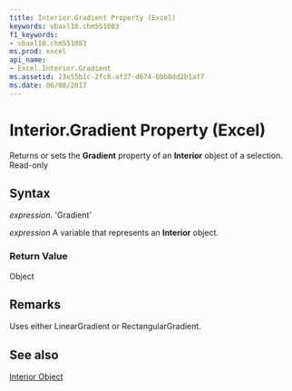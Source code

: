 ```yaml
---
title: Interior.Gradient Property (Excel)
keywords: vbaxl10.chm551083
f1_keywords:
- vbaxl10.chm551083
ms.prod: excel
api_name:
- Excel.Interior.Gradient
ms.assetid: 23e55b1c-2fc8-af37-d674-0bb8dd2b1af7
ms.date: 06/08/2017
---
```



# Interior.Gradient Property (Excel)

Returns or sets the  **Gradient** property of an **Interior** object of a selection. Read-only


## Syntax

 _expression_. 'Gradient'

 _expression_ A variable that represents an **Interior** object.


### Return Value

Object


## Remarks

Uses either LinearGradient or RectangularGradient.


## See also


[Interior Object](Excel.Interior(objec).md)

